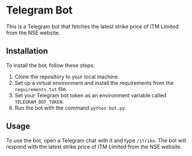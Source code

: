 # Telegram Bot

This is a Telegram bot that fetches the latest strike price of ITM Limited from the NSE website.

## Installation

To install the bot, follow these steps:

1. Clone the repository to your local machine.
2. Set up a virtual environment and install the requirements from the `requirements.txt` file.
3. Set your Telegram bot token as an environment variable called `TELEGRAM_BOT_TOKEN`.
4. Run the bot with the command `python bot.py`.

## Usage

To use the bot, open a Telegram chat with it and type `/strike`. The bot will respond with the latest strike price of ITM Limited from the NSE website.

